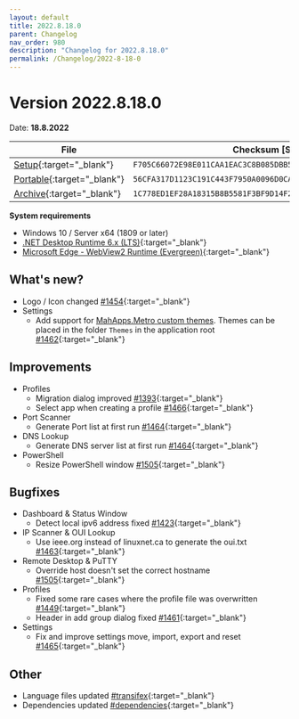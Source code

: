 ```yaml
---
layout: default
title: 2022.8.18.0
parent: Changelog
nav_order: 980
description: "Changelog for 2022.8.18.0"
permalink: /Changelog/2022-8-18-0
---
```


# Version 2022.8.18.0

Date: **18.8.2022**

| File                                                                                                                                                | Checksum [SHA256]                                                  |
| --------------------------------------------------------------------------------------------------------------------------------------------------- | ------------------------------------------------------------------ |
| [Setup](https://github.com/BornToBeRoot/NETworkManager/releases/download/2022.8.18.0/NETworkManager_2022.8.18.0_Setup.exe){:target="\_blank"}       | `F705C66072E98E011CAA1EAC3C8B085DBB58CF9476EF9E50490CE526522BA6AA` |
| [Portable](https://github.com/BornToBeRoot/NETworkManager/releases/download/2022.8.18.0/NETworkManager_2022.8.18.0_Portable.zip){:target="\_blank"} | `56CFA317D1123C191C443F7950A0096D0CA1F1A6D93EEB9B6C9128EFF6C3EF07` |
| [Archive](https://github.com/BornToBeRoot/NETworkManager/releases/download/2022.8.18.0/NETworkManager_2022.8.18.0_Archive.zip){:target="\_blank"}   | `1C778ED1EF28A18315B8B5581F3BF9D14F282CE6D4521FE98F0057DAE2AFC30A` |

**System requirements**

- Windows 10 / Server x64 (1809 or later)
- [.NET Desktop Runtime 6.x (LTS)](https://dotnet.microsoft.com/download/dotnet/6.0){:target="\_blank"}
- [Microsoft Edge - WebView2 Runtime (Evergreen)](https://developer.microsoft.com/en-us/microsoft-edge/webview2/){:target="\_blank"}

## What's new?

- Logo / Icon changed [#1454](https://github.com/BornToBeRoot/NETworkManager/pull/1454){:target="\_blank"}
- Settings
  - Add support for [MahApps.Metro custom themes](https://mahapps.com/docs/themes/thememanager#creating-custom-themes). Themes can be placed in the folder `Themes` in the application root [#1462](https://github.com/BornToBeRoot/NETworkManager/pull/1462){:target="\_blank"}

## Improvements

- Profiles
  - Migration dialog improved [#1393](https://github.com/BornToBeRoot/NETworkManager/pull/1393){:target="\_blank"}
  - Select app when creating a profile [#1466](https://github.com/BornToBeRoot/NETworkManager/pull/1466){:target="\_blank"}
- Port Scanner
  - Generate Port list at first run [#1464](https://github.com/BornToBeRoot/NETworkManager/pull/1464){:target="\_blank"}
- DNS Lookup
  - Generate DNS server list at first run [#1464](https://github.com/BornToBeRoot/NETworkManager/pull/1464){:target="\_blank"}
- PowerShell
  - Resize PowerShell window [#1505](https://github.com/BornToBeRoot/NETworkManager/pull/1505){:target="\_blank"}

## Bugfixes

- Dashboard & Status Window
  - Detect local ipv6 address fixed [#1423](https://github.com/BornToBeRoot/NETworkManager/pull/1423){:target="\_blank"}
- IP Scanner & OUI Lookup
  - Use ieee.org instead of linuxnet.ca to generate the oui.txt [#1463](https://github.com/BornToBeRoot/NETworkManager/pull/1463){:target="\_blank"}
- Remote Desktop & PuTTY
  - Override host doesn't set the correct hostname [#1505](https://github.com/BornToBeRoot/NETworkManager/pull/1505){:target="\_blank"}
- Profiles
  - Fixed some rare cases where the profile file was overwritten [#1449](https://github.com/BornToBeRoot/NETworkManager/pull/1449){:target="\_blank"}
  - Header in add group dialog fixed [#1461](https://github.com/BornToBeRoot/NETworkManager/pull/1461){:target="\_blank"}
- Settings
  - Fix and improve settings move, import, export and reset [#1465](https://github.com/BornToBeRoot/NETworkManager/pull/1465){:target="\_blank"}

## Other

- Language files updated [#transifex](https://github.com/BornToBeRoot/NETworkManager/pulls?q=author%3Aapp%2Ftransifex-integration){:target="\_blank"}
- Dependencies updated [#dependencies](https://github.com/BornToBeRoot/NETworkManager/pulls?q=author%3Aapp%2Fdependabot){:target="\_blank"}

